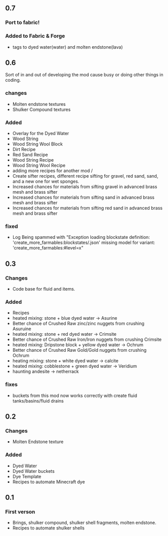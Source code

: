 ## 0.7

### Port to fabric! 

### Added to Fabric & Forge

- tags to dyed water(water) and molten endstone(lava)

## 0.6
Sort of in and out of developing the mod cause busy or doing other things in coding. 
### changes

- Molten endstone textures
- Shulker Compound textures

### Added

- Overlay for the Dyed Water
- Wood String
- Wood String Wool Block
- Dirt Recipe
- Red Sand Recipe
- Wood String Recipe
- Wood String Wool Recipe
- adding more recipes for another mod \/
- Create sifter recipes, different recipe sifting for gravel, red sand, sand, and a new one for wet sponges.
- Increased chances for materials from sifting gravel in advanced brass mesh and brass sifter
- Increased chances for materials from sifting sand in advanced brass mesh and brass sifter
- Increased chances for materials from sifting red sand in advanced brass mesh and brass sifter 

### fixed

- Log Being spammed with "Exception loading blockstate definition: 'create_more_farmables:blockstates/.json' missing model for variant: 'create_more_farmables:#level=x"


## 0.3 

### Changes

- Code base for fluid and items.

### Added
- Recipes
- heated mixing: stone + blue dyed water -> Asurine
- Better chance of Crushed Raw zinc/zinc nuggets from crushing Asuruine
- heated mixing: stone + red dyed water -> Crimsite
- Better chance of Crushed Raw Iron/Iron nuggets from crushing Crimsite
- heated mixing: Dripstone block + yellow dyed water -> Ochrum
- Better chance of Crushed Raw Gold/Gold nuggets from crushing Ochrum
- heating mixing: stone + white dyed water -> calcite
- heated mixing: cobblestone + green dyed water -> Veridium
- haunting andesite -> netherrack
  
### fixes

- buckets from this mod now works correctly with create fluid tanks/basins/fluid drains


## 0.2 

### Changes

- Molten Endstone texture
  
### Added 

- Dyed Water
- Dyed Water buckets
- Dye Template
- Recipes to automate Minecraft dye
  

## 0.1 

### First verson

- Brings, shulker compound, shulker shell fragments, molten endstone.
- Recipes to automate shulker shells
